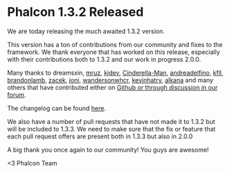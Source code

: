 Phalcon 1.3.2 Released
======================

We are today releasing the much awaited 1.3.2 version. 

This version has a ton of contributions from our community and fixes to the 
framework. We thank everyone that has worked on this release, especially with 
their contributions both to 1.3.2 and our work in progress 2.0.0.

Many thanks to dreamsxin, [mruz](https://github.com/mruz),
[kjdev](https://github.com/kjdev),
[Cinderella-Man](https://github.com/Cinderella-Man),
[andreadelfino](https://github.com/andreadelfino),
[kfll](https://github.com/kfll),
[brandonlamb](https://github.com/brandonlamb),
[zacek](https://github.com/zacek), [joni](https://github.com/joni),
[wandersonwhcr](https://github.com/wandersonwhcr),
[kevinhatry](https://github.com/kevinhatry),
[alkana](https://github.com/alkana) and many others that have contributed 
either on 
[Github or through discussion in our](https://github.com/phalcon/cphalcon)
[forum](http://forum.phalconphp.com).

The changelog can be found
[here](https://github.com/phalcon/cphalcon/blob/master/CHANGELOG).

We also have a number of pull requests that have not made it to 1.3.2 but will 
be included to 1.3.3. We need to make sure that the fix or feature that each 
pull request offers are present both in 1.3.3 but also in 2.0.0

A big thank you once again to our community! You guys are awesome!


<3 Phalcon Team
